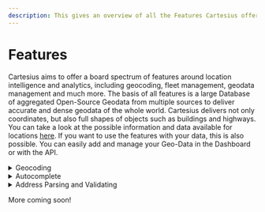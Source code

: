 ```yaml
---
description: This gives an overview of all the Features Cartesius offers.
---
```


# Features

Cartesius aims to offer a board spectrum of features around location intelligence and analytics, including geocoding, fleet management, geodata management and much more. The basis of all features is a large Database of aggregated Open-Source Geodata from multiple sources to deliver accurate and dense geodata of the whole world. Cartesius delivers not only coordinates, but also full shapes of objects such as buildings and highways. You can take a look at the possible information and data available for locations [here](reference/geo-feature-model.md). If you want to use the features with your data, this is also possible. You can easily add and manage your Geo-Data in the Dashboard or with the API.

<details>

<summary>Geocoding</summary>

Geocoding allows you to convert Addresses and Coordinates into Geo-Features, also referred to as [Forward](reference/api/forward-geocoding.md) and [Reverse](reference/api/reverse-geocoding.md) Geocoding.

</details>

<details>

<summary>Autocomplete</summary>

Our [Autocomplete feature](features.md#autocomplete) delivers search-as-you-type experience on addresses and places with extensive filter functionality and proximity sorting. This can be used to have a quick and easy way to search on a map or to have an address search for customers in your application.

If you need accurate address data, such as for delivery addresses,[ Form Autocomplete](reference/api/form-autocomplete.md) offers a way to autocomplete addresses. With Form Autocomplete, users can quickly and accurately fill out their address.&#x20;

</details>

<details>

<summary>Address Parsing and Validating</summary>



</details>

More coming soon!
